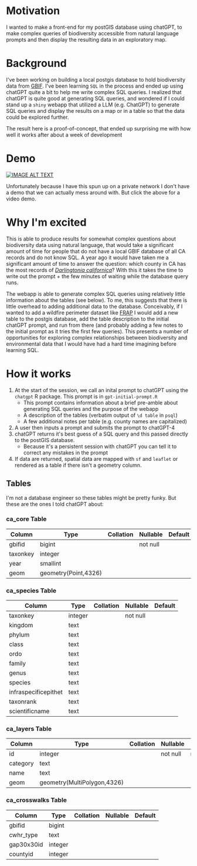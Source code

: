 # Motivation
I wanted to make a front-end for my postGIS database using chatGPT, to make complex queries of biodiversity accessible from natural language prompts and then display the resulting data in an exploratory map.

# Background
I've been working on building a local postgis database to hold biodiversity data from [GBIF](https://gbif.org). I've been learning `SQL` in the process and ended up using chatGPT quite a bit to help me write complex SQL queries. I realized that chatGPT is quite good at generating SQL queries, and wondered if I could stand up a `shiny` webapp that utilized a LLM (e.g. ChatGPT) to generate SQL queries and display the results on a map or in a table so that the data could be explored further.

The result here is a proof-of-concept, that ended up surprising me with how well it works after about a week of development

# Demo
[![IMAGE ALT TEXT](http://img.youtube.com/vi/zK9ZWllSGEI/0.jpg)](http://www.youtube.com/watch?v=zK9ZWllSGEI "Video")

Unfortunately because I have this spun up on a private network I don't have a demo that we can actually mess around with. But click the above for a video demo.

# Why I'm excited
This is able to produce results for somewhat complex questions about biodiversity data using natural language, that would take a significant amount of time for people that do not have a local GBIF database of all CA records and do not know SQL. A year ago it would have taken me a significant amount of time to answer the question: which county in CA has the most records of [*Darlingtonia californica*](https://en.wikipedia.org/wiki/Darlingtonia_californica)? With this it takes the time to write out the prompt + the few minutes of waiting while the database query runs.

The webapp is able to generate complex SQL queries using relatively little information about the tables (see below). To me, this suggests that there is little overhead to adding additional data to the database. Conceivably, if I wanted to add a wildfire perimeter dataset like [FRAP](https://www.fire.ca.gov/what-we-do/fire-resource-assessment-program) I would add a new table to the postgis database, add the table description to the initial chatGPT prompt, and run from there (and probably adding a few notes to the initial prompt as it tries the first few queries). This presents a number of opportunities for exploring complex relationships between biodiversity and environmental data that I would have had a hard time imagining before learning SQL.

# How it works
1. At the start of the session, we call an inital prompt to chatGPT using the `chatgpt` R package. This prompt is in `gpt-initial-prompt.R`
    - This prompt contains information about a brief pre-amble about generating SQL queries and the purpose of the webapp
    - A description of the tables (verbatim output of `\d table` in `psql`)
    - A few additional notes per table (e.g. county names are capitalized)
2. A user then inputs a prompt and submits the prompt to chatGPT-4
3. chatGPT returns it's best guess of a SQL query and this passed directly to the postGIS database.
    - Because it's a persistent session with chatGPT you can tell it to correct any mistakes in the prompt
4. If data are returned, spatial data are mapped with `sf` and `leaflet` or rendered as a table if there isn't a geometry column.

## Tables
I'm not a database engineer so these tables might be pretty funky. But these are the ones I told chatGPT about:

### ca_core Table
  Column  |         Type         | Collation | Nullable | Default 
----------|----------------------|-----------|----------|---------
 gbifid   | bigint               |           | not null | 
 taxonkey | integer              |           |          | 
 year     | smallint             |           |          | 
 geom     | geometry(Point,4326) |           |          | 

### ca_species Table

Column        |  Type   | Collation | Nullable | Default 
----------------------|---------|-----------|----------|---------
 taxonkey             | integer |           | not null | 
 kingdom              | text    |           |          | 
 phylum               | text    |           |          | 
 class                | text    |           |          | 
 ordo                 | text    |           |          | 
 family               | text    |           |          | 
 genus                | text    |           |          | 
 species              | text    |           |          | 
 infraspecificepithet | text    |           |          | 
 taxonrank            | text    |           |          | 
 scientificname       | text    |           |          | 

### ca_layers Table
  Column  |        	Type         	      | Collation | Nullable |            	Default
----------|-----------------------------|-----------|----------|---------------------------------------
 id   	  | integer                 	  |       	  | not null | nextval("ca_layers_id_seq"::regclass)
 category | text                    	  |        	  |      	   |
 name 	  | text                    	  |       	  |      	   |
 geom 	  | geometry(MultiPolygon,4326) |       	  |      	   |

### ca_crosswalks Table

   Column   |  Type   | Collation | Nullable | Default
------------|---------|-----------|----------|---------
 gbifid 	  | bigint  |       	  |      	   |
 cwhr_type  | text	  |       	  |      	   |
 gap30x30id | integer |       	  |      	   |
 countyid   | integer |       	  |      	   |
